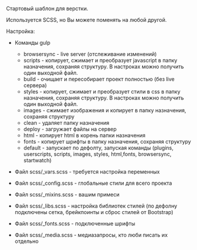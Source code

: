 Стартовый шаблон для верстки.

Используется SСSS, но Вы можете поменять на любой другой.

Настройка:
  - Команды gulp
      - browsersync - live server (отслеживание изменений)
      - scripts - копирует, сжимает и преобразует javascript в папку назначения, сохраняя структуру. В настроках можно получить один выходной файл.
      - build - очищает и пересобирает проект полностью (без live сервера)
      - styles - копирует, сжимает и преобразует стили в css в папку назначения, сохраняя структуру. В настроках можно получить один выходной файл.
      - images - сжимает изображения и копирует в папку назначения, сохраняя структуру
      - clean - удаляет папку назначения
      - deploy - загружает файлы на сервер
      - html - копирует html в корень папки назначения
      - fonts - копирует шрифты в папку назначения, сохраняя структуру
      - default - запускает по дефолту, запуская команды (plugins, userscripts, scripts, images, styles, html,fonts, browsersync, startwatch)
    
  - Файл scss/_vars.scss - требуется настройка переменных
  - Файл scss/_сonfig.scss - глобальные стили для всего проекта
  - Файл scss/_mixins.scss - вашим примеси
  - Файл scss/_libs.scss - настройка библиотек стилей (по дефолну подключены сетка, брейкпоинты и сброс стилей от Bootstrap)
  - Файл scss/_fonts.scss - подключенные шрифты
  - Файл scss/_media.scss - медиазапросы, кто люби писать их отдельно